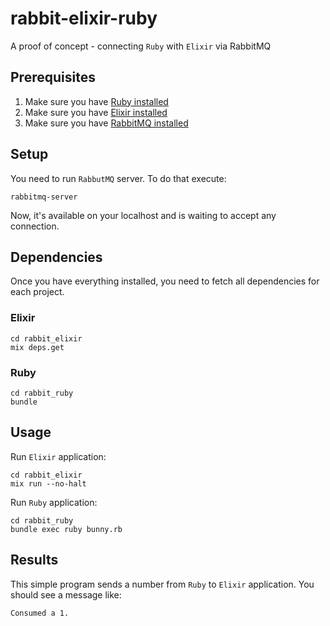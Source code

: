 # rabbit-elixir-ruby

A proof of concept - connecting `Ruby` with `Elixir` via RabbitMQ

## Prerequisites

1. Make sure you have [Ruby installed](https://www.ruby-lang.org/en/documentation/installation/)
2. Make sure you have [Elixir installed
](http://elixir-lang.org/install.html)
2. Make sure you have [RabbitMQ installed
](https://www.rabbitmq.com/download.html)

## Setup

You need to run `RabbutMQ` server. To do that execute:

	rabbitmq-server
	
Now, it's available on your localhost and is waiting to accept any connection.

## Dependencies

Once you have everything installed, you need to fetch all dependencies for each project.

### Elixir

	cd rabbit_elixir
	mix deps.get
	
### Ruby

	cd rabbit_ruby
	bundle

## Usage

Run `Elixir` application:

	cd rabbit_elixir
	mix run --no-halt
	
Run `Ruby` application:

	cd rabbit_ruby
	bundle exec ruby bunny.rb

## Results

This simple program sends a number from `Ruby` to `Elixir` application. You should see a message like:

	Consumed a 1.